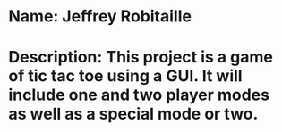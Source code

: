 # Name: Jeffrey Robitaille
# Description: This project is a game of tic tac toe using a GUI. It will include one and two player modes as well as a special mode or two.
